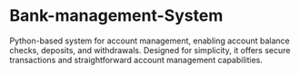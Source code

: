 # Bank-management-System
Python-based system for account management, enabling account balance checks, deposits, and withdrawals. Designed for simplicity, it offers secure transactions and straightforward account management capabilities.
